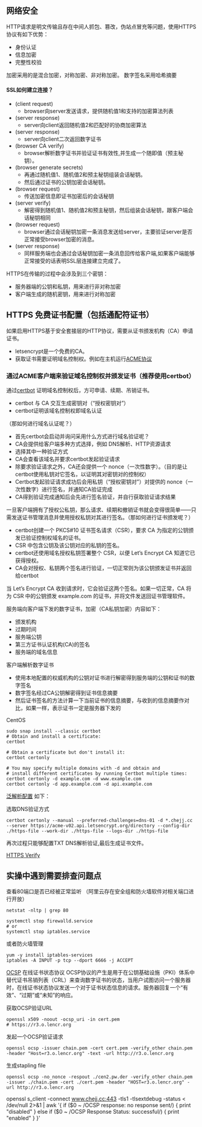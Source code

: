 ## 网络安全

HTTP请求是明文传输且存在中间人抓包、篡改，伪站点冒充等问题，使用HTTPS协议有如下优势：
- 身份认证
- 信息加密
- 完整性校验

加密采用的是混合加密，对称加密、非对称加密。
数字签名采用哈希摘要

#### SSL如何建立连接？
- (client request)  
  - browser向server发送请求，提供随机值1和支持的加密算法列表 
- (server response) 
  - server向client返回随机值2和匹配好的协商加密算法          
- (server response) 
  - server向client二次返回数字证书                        
- (browser CA verify)  
  - browser解析数字证书并验证证书有效性,并生成一个随即值（预主秘钥）。
- (browser generate secrets)
  - 再通过随机值1、随机值2和预主秘钥组装会话秘钥。
  - 然后通过证书的公钥加密会话秘钥。
- (browser request) 
  - 传送加密信息即证书加密后的会话秘钥
- (server verify) 
  - 解密得到随机值1、随机值2和预主秘钥，然后组装会话秘钥，跟客户端会话秘钥相同
- (browser request) 
  - browser通过会话秘钥加密一条消息发送给server，主要验证server是否正常接受browser加密的消息。
- (server response) 
  - 同样服务端也会通过会话秘钥加密一条消息回传给客户端,如果客户端能够正常接受的话表明SSL层连接建立完成了。

HTTPS在传输的过程中会涉及到三个密钥：
- 服务器端的公钥和私钥，用来进行非对称加密 
- 客户端生成的随机密钥，用来进行对称加密




## HTTPS 免费证书配置（包括通配符证书）

如果启用HTTPS基于安全套接层的HTTP协议，需要从证书颁发机构（CA）申请证书。
- letsencrypt是一个免费的CA。
- 获取证书需要证明域名控制权。例如在主机运行[ACME协议](https://datatracker.ietf.org/doc/html/rfc8555)


### 通过ACME客户端来验证域名控制权并颁发证书（推荐使用certbot）

通过[certbot](https://eff-certbot.readthedocs.io/en/stable/using.html#nginx) 证明域名控制权后，方可申请、续期、吊销证书。

- certbot 与 CA 交互生成密钥对（“授权密钥对”）
- certbot证明该域名控制权即域名认证 

（那如何进行域名认证呢？）

- 首先certbot会启动并询问采用什么方式进行域名验证呢？
- CA会提供给客户端多种方式选择，例如 DNS解析、HTTP资源请求
- 选择其中一种验证方式
- CA会查看该域名并要求certbot发起验证请求
- 除要求验证请求之外，CA还会提供一个 nonce（一次性数字）。（目的是让certbot使用私钥对它签名，以证明其对密钥对的控制权）
- Certbot发起验证请求成功后会用私钥（“授权密钥对”）对提供的 nonce（一次性数字）进行签名，并通知CA验证完成
- CA得到验证完成通知后会先进行签名验证，并自行获取验证请求结果

一旦客户端拥有了授权公私钥，那么请求、续期和撤销证书就会变得很简单——只需发送证书管理消息并使用授权私钥对其进行签名。（那如何进行证书颁发呢？）

- certbot创建一个 PKCS#10 证书签名请求（CSR），要求 CA 为指定的公钥颁发已验证控制权域名的证书。
- CSR 中包含公钥及该公钥对应的私钥的签名。
- certbot还使用域名授权私钥签署整个 CSR，以便 Let’s Encrypt CA 知道它已获得授权。
- CA会对授权、私钥两个签名进行验证，一切正常则为该公钥颁发证书并返回给certbot

当 Let’s Encrypt CA 收到请求时，它会验证这两个签名。如果一切正常，CA 将为 CSR 中的公钥颁发 example.com 的证书，并将文件发送回证书管理软件。

服务端向客户端下发的数字证书，加密（CA私钥加密）内容如下：
- 颁发机构
- 过期时间
- 服务端公钥
- 第三方证书认证机构(CA)的签名
- 服务端的域名信息

客户端解析数字证书

- 使用本地配置的权威机构的公钥对证书进行解密得到服务端的公钥和证书的数字签名
- 数字签名经过CA公钥解密得到证书信息摘要
- 然后证书签名的方法计算一下当前证书的信息摘要，与收到的信息摘要作对比，如果一样，表示证书一定是服务器下发的

CentOS
```shell
sudo snap install --classic certbot
# Obtain and install a certificate:
certbot

# Obtain a certificate but don't install it:
certbot certonly

# You may specify multiple domains with -d and obtain and
# install different certificates by running Certbot multiple times:
certbot certonly -d example.com -d www.example.com
certbot certonly -d app.example.com -d api.example.com
```

[泛解析配置](https://eff-certbot.readthedocs.io/en/stable/using.html#certbot-commands) 如下：

选取DNS验证方式
```shell
certbot certonly --manual --preferred-challenges=dns-01 -d *.chejj.cc --server https://acme-v02.api.letsencrypt.org/directory --config-dir ./https-file --work-dir ./https-file --logs-dir ./https-file

```
再次过程只能够配置TXT DNS解析验证,最后生成证书文件。


[HTTPS Verify](https://www.sslshopper.com/ssl-checker.html#hostname=www.chejj.cc)


## 实操中遇到需要排查问题点
查看80端口是否已经被正常监听 （阿里云存在安全组和防火墙软件对相关端口进行开放）
```shell
netstat -nltp | grep 80
```
```shell
systemctl stop firewalld.service
# or
systemctl stop iptables.service
```

或者防火墙管理
```shell
yum -y install iptables-services
iptables -A INPUT -p tcp --dport 6666 -j ACCEPT 
```

[OCSP](http://cooolin.com/scinet/2020/07/16/ocsp-stapling-nginx.html) 在线证书状态协议
OCSP协议的产生是用于在公钥基础设施（PKI）体系中替代证书吊销列表（CRL）来查询数字证书的状态，当用户试图访问一个服务器时，在线证书状态协议发送一个对于证书状态信息的请求。服务器回复一个“有效”、“过期”或“未知”的响应。

获取OCSP验证URL
```shell
openssl x509 -noout -ocsp_uri -in cert.pem
# https://r3.o.lencr.org
```
发起一个OCSP验证请求
```shell
openssl ocsp -issuer chain.pem -cert cert.pem -verify_other chain.pem -header "Host=r3.o.lencr.org" -text -url http://r3.o.lencr.org
```
生成stapling file
```shell
openssl ocsp -no_nonce -respout ./cen2.pw.der -verify_other chain.pem -issuer ./chain.pem -cert ./cert.pem -header "HOST=r3.o.lencr.org" -url http://r3.o.lencr.org
```


openssl s_client -connect www.chejj.cc:443 -tls1 -tlsextdebug -status < /dev/null 2>&1 | awk '{ if ($0 ~ /OCSP response: no response sent/) { print "disabled" } else if ($0 ~ /OCSP Response Status: successful/) { print "enabled" } }'